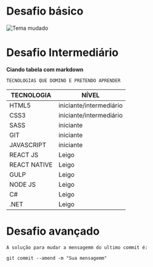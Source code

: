 # Desafio básico

![Tema mudado](https://drive.google.com/file/d/1dngrMqW2KsMuJEVa1tuC1AExYfVk9ZF2)


# Desafio Intermediário 

**Ciando tabela com markdown**

`TECNOLOGIAS QUE DOMINO E PRETENDO APRENDER`

TECNOLOGIA     |     NÍVEL
---------------|----------
HTML5 | iniciante/intermediário
CSS3  | iniciante/intermediário
SASS  |  iniciante
GIT  |  iniciante
JAVASCRIPT  |  iniciante
REACT JS |  Leigo
REACT NATIVE  |  Leigo
GULP  |  Leigo
NODE JS  |  Leigo
C#  |  Leigo
.NET  |  Leigo


# Desafio avançado

`A solução para mudar a mensagemm do ultimo commit é:`

```
git commit --amend -m "Sua mensagemm"
```








